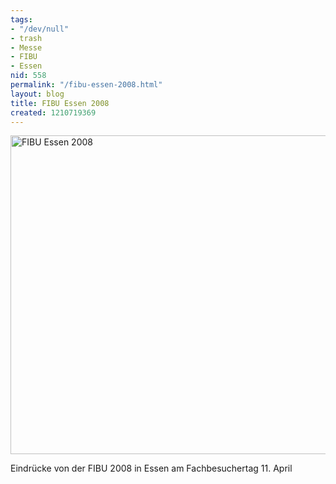 ```yaml
---
tags:
- "/dev/null"
- trash
- Messe
- FIBU
- Essen
nid: 558
permalink: "/fibu-essen-2008.html"
layout: blog
title: FIBU Essen 2008
created: 1210719369
---
```

<img src="/sites/netzaffe.de/files/images/dsc00151.jpg" width="510px" alt="FIBU Essen 2008" />
<p>Eindrücke von der FIBU 2008 in Essen am Fachbesuchertag 11. April</p>
